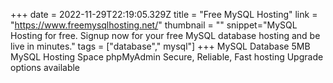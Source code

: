 +++
date = 2022-11-29T22:19:05.329Z
title = "Free MySQL Hosting"
link = "https://www.freemysqlhosting.net/"
thumbnail = ""
snippet="MySQL Hosting for free. Signup now for your free MySQL database hosting and be live in minutes."
tags = ["database"," mysql"]
+++
MySQL Database
5MB MySQL Hosting Space
phpMyAdmin
Secure, Reliable, Fast hosting
Upgrade options available
